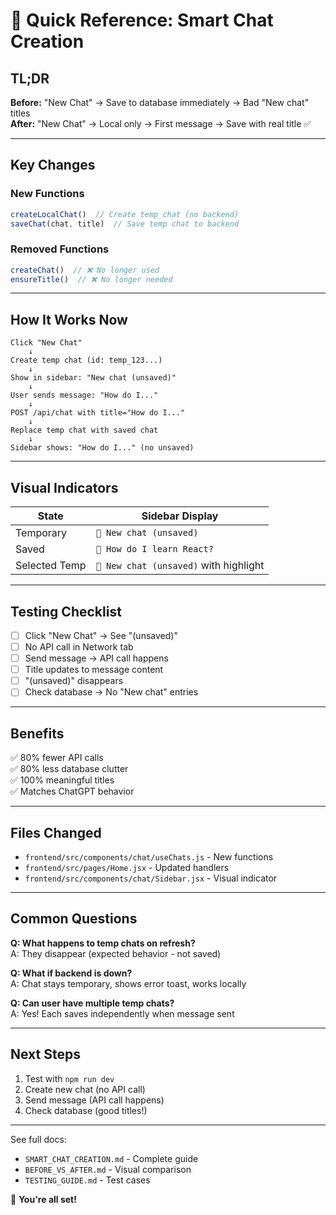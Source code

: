# 🚀 Quick Reference: Smart Chat Creation

## TL;DR

**Before:** "New Chat" → Save to database immediately → Bad "New chat" titles  
**After:** "New Chat" → Local only → First message → Save with real title ✅

---

## Key Changes

### New Functions
```javascript
createLocalChat()  // Create temp chat (no backend)
saveChat(chat, title)  // Save temp chat to backend
```

### Removed Functions
```javascript
createChat()  // ❌ No longer used
ensureTitle()  // ❌ No longer needed
```

---

## How It Works Now

```
Click "New Chat"
    ↓
Create temp chat (id: temp_123...)
    ↓
Show in sidebar: "New chat (unsaved)"
    ↓
User sends message: "How do I..."
    ↓
POST /api/chat with title="How do I..."
    ↓
Replace temp chat with saved chat
    ↓
Sidebar shows: "How do I..." (no unsaved)
```

---

## Visual Indicators

| State | Sidebar Display |
|-------|----------------|
| Temporary | `📝 New chat (unsaved)` |
| Saved | `💬 How do I learn React?` |
| Selected Temp | `📝 New chat (unsaved)` with highlight |

---

## Testing Checklist

- [ ] Click "New Chat" → See "(unsaved)"
- [ ] No API call in Network tab
- [ ] Send message → API call happens
- [ ] Title updates to message content
- [ ] "(unsaved)" disappears
- [ ] Check database → No "New chat" entries

---

## Benefits

✅ 80% fewer API calls  
✅ 80% less database clutter  
✅ 100% meaningful titles  
✅ Matches ChatGPT behavior  

---

## Files Changed

- `frontend/src/components/chat/useChats.js` - New functions
- `frontend/src/pages/Home.jsx` - Updated handlers
- `frontend/src/components/chat/Sidebar.jsx` - Visual indicator

---

## Common Questions

**Q: What happens to temp chats on refresh?**  
A: They disappear (expected behavior - not saved)

**Q: What if backend is down?**  
A: Chat stays temporary, shows error toast, works locally

**Q: Can user have multiple temp chats?**  
A: Yes! Each saves independently when message sent

---

## Next Steps

1. Test with `npm run dev`
2. Create new chat (no API call)
3. Send message (API call happens)
4. Check database (good titles!)

---

See full docs:
- `SMART_CHAT_CREATION.md` - Complete guide
- `BEFORE_VS_AFTER.md` - Visual comparison
- `TESTING_GUIDE.md` - Test cases

🎉 **You're all set!**

